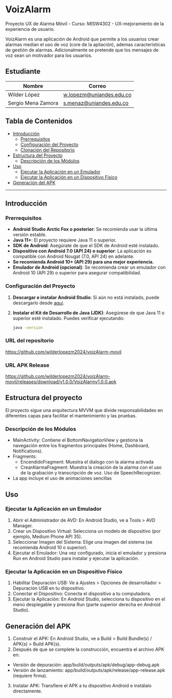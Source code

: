 # VoizAlarm
Proyecto UX de Alarma Móvil - Curso: MISW4302 - UX-mejoramiento de la experiencia de usuario.

VoizAlarm es una aplicación de Android que permite a los usuarios crear alarmas median el uso de voz (core de la apliación), ademas caracteristicas de gestión de alarmas. Adicionalmente se pretende que los mensajes de voz sean un motivador para los usuarios.

## Estudiante

| Nombre                   | Correo                         |
| ------------------------ | ------------------------------ |
| Wilder López             | w.lopezm@uniandes.edu.co       |
| Sergio Mena Zamora       | s.menaz@uniandes.edu.co        |


## Tabla de Contenidos
- [Introducción](#introducción)
  - [Prerrequisitos](#prerrequisitos)
  - [Configuración del Proyecto](#configuración-del-proyecto)
  - [Clonación del Repositorio](#clonación-del-repositorio)
- [Estructura del Proyecto](#estructura-del-proyecto)
  - [Descripción de los Módulos](#descripción-de-los-módulos)
- [Uso](#uso)
  - [Ejecutar la Aplicación en un Emulador](#ejecutar-la-aplicación-en-un-emulador)
  - [Ejecutar la Aplicación en un Dispositivo Físico](#ejecutar-la-aplicación-en-un-dispositivo-físico)
- [Generación del APK](#generación-del-apk)

---

## Introducción

### Prerrequisitos

- **Android Studio Arctic Fox o posterior**: Se recomienda usar la última versión estable.
- **Java 11+**: El proyecto requiere Java 11 o superior.
- **SDK de Android**: Asegúrate de que el SDK de Android esté instalado.
- **Dispositivo con Android 7.0 (API 24) o superior**: La aplicación es compatible con Android Nougat (7.0, API 24) en adelante.
- **Se recomienda Android 10+ (API 29) para una mejor experiencia.**
- **Emulador de Android (opcional)**: Se recomienda crear un emulador con Android 10 (API 29) o superior para asegurar compatibilidad.


### Configuración del Proyecto

1. **Descargar e instalar Android Studio**: Si aún no está instalado, puede descargarlo desde [aquí](https://developer.android.com/studio).
2. **Instalar el Kit de Desarrollo de Java (JDK)**: Asegúrese de que Java 11 o superior esté instalado. Puedes verificar ejecutando:

   ```bash
   java -version

### URL del repositorio

https://github.com/wilderlopezm2024/voizAlarm-movil

### URL APK Release

https://github.com/wilderlopezm2024/voizAlarm-movil/releases/download/v1.0.0/VoizAlarmv1.0.0.apk

## Estructura del proyecto

El proyecto sigue una arquitectura MVVM que divide responsabilidades en diferentes capas para facilitar el mantenimiento y las pruebas.

### Descripción de los Módulos

- MainActivity: Contiene el BottomNavigationView y gestiona la navegación entre los fragmentos principales (Home, Dashboard, Notifications).
- Fragments:
  -   EncendidoFragment: Muestra el dialogo con la alarma activada
  -   CrearAlarmaFragment: Muestra la creación de la alarma con el uso de la grabación y transcripción de voz. Uso de SpeechRecognizer.
- La app incluye el uso de animaciones sencillas


## Uso

### Ejecutar la Aplicación en un Emulador

1. Abrir el Administrador de AVD: En Android Studio, ve a Tools > AVD Manager.
2. Crear un Dispositivo Virtual: Selecciona un modelo de dispositivo (por ejemplo, Medium Phone API 35).
3. Seleccionar Imagen del Sistema: Elige una imagen del sistema (se recomienda Android 10 o superior).
4. Ejecutar el Emulador: Una vez configurado, inicia el emulador y presiona Run en Android Studio para instalar y ejecutar la aplicación.
   
### Ejecutar la Aplicación en un Dispositivo Físico

1. Habilitar Depuración USB: Ve a Ajustes > Opciones de desarrollador > Depuración USB en tu dispositivo.
2. Conectar el Dispositivo: Conecta el dispositivo a tu computadora.
3. Ejecutar la Aplicación: En Android Studio, selecciona tu dispositivo en el menú desplegable y presiona Run (parte superior derecha en Android Studio).

## Generación del APK

1. Construir el APK: En Android Studio, ve a Build > Build Bundle(s) / APK(s) > Build APK(s).
2. Después de que se complete la construcción, encuentra el archivo APK en:
  - Versión de depuración: app/build/outputs/apk/debug/app-debug.apk
  - Versión de lanzamiento: app/build/outputs/apk/release/app-release.apk (requiere firma).
3. Instalar APK: Transfiere el APK a tu dispositivo Android e instálalo directamente.


